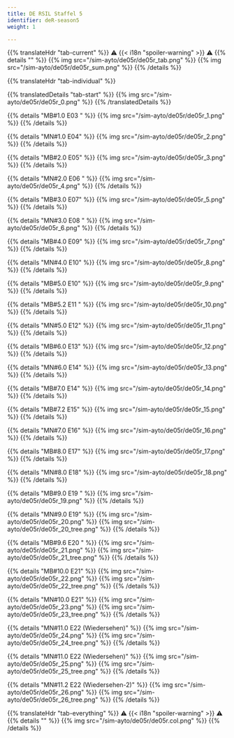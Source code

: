 ```yaml
---
title: DE RSIL Staffel 5
identifier: deR-season5
weight: 1

---
```


{{% translateHdr "tab-current" %}}
:warning: {{< i18n "spoiler-warning" >}} :warning:
{{% details "" %}}
{{% img src="/sim-ayto/de05r/de05r_tab.png" %}}
{{% img src="/sim-ayto/de05r/de05r_sum.png" %}}
{{% /details %}}

{{% translateHdr "tab-individual" %}}

{{% translatedDetails "tab-start" %}}
{{% img src="/sim-ayto/de05r/de05r_0.png" %}}
{{% /translatedDetails %}}

{{% details "MB#1.0 E03 " %}}
{{% img src="/sim-ayto/de05r/de05r_1.png" %}}
{{% /details %}}

{{% details "MN#1.0 E04" %}}
{{% img src="/sim-ayto/de05r/de05r_2.png" %}}
{{% /details %}}

{{% details "MB#2.0 E05" %}}
{{% img src="/sim-ayto/de05r/de05r_3.png" %}}
{{% /details %}}

{{% details "MN#2.0 E06 " %}}
{{% img src="/sim-ayto/de05r/de05r_4.png" %}}
{{% /details %}}

{{% details "MB#3.0 E07" %}}
{{% img src="/sim-ayto/de05r/de05r_5.png" %}}
{{% /details %}}

{{% details "MN#3.0 E08 " %}}
{{% img src="/sim-ayto/de05r/de05r_6.png" %}}
{{% /details %}}

{{% details "MB#4.0 E09" %}}
{{% img src="/sim-ayto/de05r/de05r_7.png" %}}
{{% /details %}}

{{% details "MN#4.0 E10" %}}
{{% img src="/sim-ayto/de05r/de05r_8.png" %}}
{{% /details %}}

{{% details "MB#5.0 E10" %}}
{{% img src="/sim-ayto/de05r/de05r_9.png" %}}
{{% /details %}}

{{% details "MB#5.2 E11 " %}}
{{% img src="/sim-ayto/de05r/de05r_10.png" %}}
{{% /details %}}

{{% details "MN#5.0 E12" %}}
{{% img src="/sim-ayto/de05r/de05r_11.png" %}}
{{% /details %}}

{{% details "MB#6.0 E13" %}}
{{% img src="/sim-ayto/de05r/de05r_12.png" %}}
{{% /details %}}

{{% details "MN#6.0 E14" %}}
{{% img src="/sim-ayto/de05r/de05r_13.png" %}}
{{% /details %}}

{{% details "MB#7.0 E14" %}}
{{% img src="/sim-ayto/de05r/de05r_14.png" %}}
{{% /details %}}

{{% details "MB#7.2 E15" %}}
{{% img src="/sim-ayto/de05r/de05r_15.png" %}}
{{% /details %}}

{{% details "MN#7.0 E16" %}}
{{% img src="/sim-ayto/de05r/de05r_16.png" %}}
{{% /details %}}

{{% details "MB#8.0 E17" %}}
{{% img src="/sim-ayto/de05r/de05r_17.png" %}}
{{% /details %}}

{{% details "MN#8.0 E18" %}}
{{% img src="/sim-ayto/de05r/de05r_18.png" %}}
{{% /details %}}

{{% details "MB#9.0 E19 " %}}
{{% img src="/sim-ayto/de05r/de05r_19.png" %}}
{{% /details %}}

{{% details "MN#9.0 E19" %}}
{{% img src="/sim-ayto/de05r/de05r_20.png" %}}
{{% img src="/sim-ayto/de05r/de05r_20_tree.png" %}}
{{% /details %}}

{{% details "MB#9.6 E20 " %}}
{{% img src="/sim-ayto/de05r/de05r_21.png" %}}
{{% img src="/sim-ayto/de05r/de05r_21_tree.png" %}}
{{% /details %}}

{{% details "MB#10.0 E21" %}}
{{% img src="/sim-ayto/de05r/de05r_22.png" %}}
{{% img src="/sim-ayto/de05r/de05r_22_tree.png" %}}
{{% /details %}}

{{% details "MN#10.0 E21" %}}
{{% img src="/sim-ayto/de05r/de05r_23.png" %}}
{{% img src="/sim-ayto/de05r/de05r_23_tree.png" %}}
{{% /details %}}

{{% details "MN#11.0 E22 (Wiedersehen)" %}}
{{% img src="/sim-ayto/de05r/de05r_24.png" %}}
{{% img src="/sim-ayto/de05r/de05r_24_tree.png" %}}
{{% /details %}}

{{% details "MN#11.0 E22 (Wiedersehen)" %}}
{{% img src="/sim-ayto/de05r/de05r_25.png" %}}
{{% img src="/sim-ayto/de05r/de05r_25_tree.png" %}}
{{% /details %}}

{{% details "MN#11.2 E22 (Wiedersehen-2)" %}}
{{% img src="/sim-ayto/de05r/de05r_26.png" %}}
{{% img src="/sim-ayto/de05r/de05r_26_tree.png" %}}
{{% /details %}}

{{% translateHdr "tab-everything" %}}
:warning: {{< i18n "spoiler-warning" >}} :warning:
{{% details "" %}}
{{% img src="/sim-ayto/de05r/de05r.col.png" %}}
{{% /details %}}
